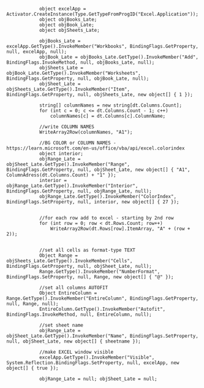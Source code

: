                 object excelApp = Activator.CreateInstance(Type.GetTypeFromProgID("Excel.Application"));
                object objBooks_Late;
                object objBook_Late;
                object objSheets_Late;

                objBooks_Late = excelApp.GetType().InvokeMember("Workbooks", BindingFlags.GetProperty, null, excelApp, null);
                objBook_Late = objBooks_Late.GetType().InvokeMember("Add", BindingFlags.InvokeMethod, null, objBooks_Late, null);
                objSheets_Late = objBook_Late.GetType().InvokeMember("Worksheets", BindingFlags.GetProperty, null, objBook_Late, null);
                objSheet_Late = objSheets_Late.GetType().InvokeMember("Item", BindingFlags.GetProperty, null, objSheets_Late, new object[] { 1 });

                string[] columnNames = new string[dt.Columns.Count];
                for (int c = 0; c <= dt.Columns.Count - 1; c++)
                    columnNames[c] = dt.Columns[c].ColumnName;

                //write COLUMN NAMES
                WriteArray2Row(columnNames, "A1");

                //BG COLOR or COLUMN NAMES - https://learn.microsoft.com/en-us/office/vba/api/excel.colorindex
                object interior;
                objRange_Late = objSheet_Late.GetType().InvokeMember("Range", BindingFlags.GetProperty, null, objSheet_Late, new object[] { "A1", ColumnAdress(dt.Columns.Count) + "1" });
                interior = objRange_Late.GetType().InvokeMember("Interior", BindingFlags.GetProperty, null, objRange_Late, null);
                objRange_Late.GetType().InvokeMember("ColorIndex", BindingFlags.SetProperty, null, interior, new object[] { 27 });


                //for each row add to excel - starting by 2nd row
                for (int row = 0; row < dt.Rows.Count; row++)
                    WriteArray2Row(dt.Rows[row].ItemArray, "A" + (row + 2));


                //set all cells as format-type TEXT
                Object Range = objSheets_Late.GetType().InvokeMember("Cells", BindingFlags.GetProperty, null, objSheet_Late, null);
                Range.GetType().InvokeMember("NumberFormat", BindingFlags.SetProperty, null, Range, new object[] { "@" });

                //set all columns AUTOFIT
                Object EntireColumn = Range.GetType().InvokeMember("EntireColumn", BindingFlags.GetProperty, null, Range, null);
                EntireColumn.GetType().InvokeMember("Autofit", BindingFlags.InvokeMethod, null, EntireColumn, null);

                //set sheet name
                objRange_Late = objSheet_Late.GetType().InvokeMember("Name", BindingFlags.SetProperty, null, objSheet_Late, new object[] { sheetname });

                //make EXCEL window visible
                excelApp.GetType().InvokeMember("Visible", System.Reflection.BindingFlags.SetProperty, null, excelApp, new object[] { true });

                objRange_Late = null; objSheet_Late = null;
